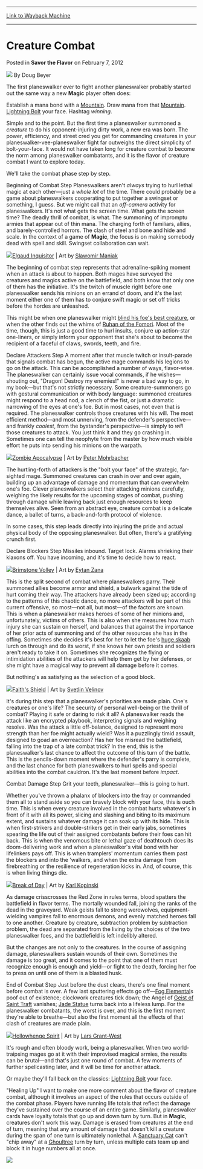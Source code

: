 
---
[Link to Wayback Machine](https://web.archive.org/web/20150108192931/http://magic.wizards.com/en/articles/archive/savor-flavor/creature-combat-2012-02-07)

[_metadata_:author]:- "Doug Beyer"
[_metadata_:description]:- "The first planeswalker ever to fight another planeswalker probably started out the same way a new Magic player often does:"
[_metadata_:generator]:- "Drupal 7 (http://drupal.org)"
[_metadata_:node]:- "193941"
[_metadata_:publish_date]:- "2012-02-07"
[_metadata_:source]:- "div-main-content"
[_metadata_:title]:- "Creature Combat"
[_metadata_:wayback_capture_timestamp]:- "2015-01-08 19:29:31"
[_metadata_:wayback_raw_url]:- "https://web.archive.org/web/20150108192931id_/http://magic.wizards.com/en/articles/archive/savor-flavor/creature-combat-2012-02-07"
[_metadata_:wayback_url]:- "http://magic.wizards.com/en/articles/archive/savor-flavor/creature-combat-2012-02-07"
---


Creature Combat
===============



 Posted in **Savor the Flavor**
 on February 7, 2012 






![](https://web.archive.org/web/20170709072651im_/http://magic.wizards.com/sites/all/themes/wiz_mtg/images/global/generic-avatar-150.png)
By Doug Beyer










The first planeswalker ever to fight another planeswalker probably started out the same way a new **Magic** player often does:

Establish a mana bond with a [Mountain](http://gatherer.wizards.com/Pages/Card/Details.aspx?name=Mountain). Draw mana from that [Mountain](http://gatherer.wizards.com/Pages/Card/Details.aspx?name=Mountain). [Lightning Bolt](http://gatherer.wizards.com/Pages/Card/Details.aspx?name=Lightning+Bolt) your face. Hashtag *winning*.

Simple and to the point. But the first time a planeswalker summoned a *creature* to do his opponent-injuring dirty work, a new era was born. The power, efficiency, and street cred you get for commanding creatures in your planeswalker-vee-planeswalker fight far outweighs the direct simplicity of bolt-your-face. It would not have taken long for creature combat to become the norm among planeswalker combatants, and it is the flavor of creature combat I want to explore today.

We'll take the combat phase step by step.

Beginning of Combat Step
Planeswalkers aren't *always* trying to hurl lethal magic at each other—just a *whole lot* of the time. There could probably be a game about planeswalkers cooperating to put together a swingset or something, I guess. But we might call that an *off-camera* activity for planeswalkers. It's not what gets the screen time. What gets the screen time? The deadly thrill of combat, is what. The summoning of impromptu armies that appear out of thin mana. The charging forth of familiars, allies, and barely-controlled horrors. The clash of steel and bone and hide and scale. In the context of a game of **Magic**, the focus is on making somebody dead with spell and skill. Swingset collaboration can wait.

![](https://media.wizards.com/images/magic/daily/stf/stf181_inquisitor.jpg)[Elgaud Inquisitor](http://gatherer.wizards.com/Pages/Card/Details.aspx?name=Elgaud+Inquisitor) | Art by [Slawomir Maniak](http://gatherer.wizards.com/Pages/Search/Default.aspx?output=spoileramp;method=visualamp;action=advancedamp;artist=+[%22Slawomir+Maniak%22])

The beginning of combat step represents that adrenaline-spiking moment when an attack is about to happen. Both mages have surveyed the creatures and magics active on the battlefield, and both know that only one of them has the initiative. It's the twitch of muscle right before one planeswalker sends his minions on an errand of doom, and it's the last moment either one of them has to conjure swift magic or set off tricks before the hordes are unleashed.

This might be when one planeswalker might [blind his foe's best creature](http://gatherer.wizards.com/Pages/Card/Details.aspx?name=Blinding+Mage), or when the other finds out the whims of [Ruhan of the Fomori](http://gatherer.wizards.com/Pages/Card/Details.aspx?name=Ruhan+of+the+Fomori). Most of the time, though, this is just a good time to hurl insults, conjure up action-star one-liners, or simply inform your opponent that she's about to become the recipient of a faceful of claws, swords, teeth, and fire.

Declare Attackers Step
A moment after that muscle twitch or insult-parade that signals combat has begun, the active mage commands his legions to go on the attack. This can be accomplished a number of ways, flavor-wise. The planeswalker can certainly issue vocal commands, if he wishes—shouting out, "Dragon! Destroy my enemies!" is never a bad way to go, in my book—but that's not strictly necessary. Some creature-summoners go with gestural communication or with body language: summoned creatures might respond to a head nod, a clench of the fist, or just a dramatic narrowing of the eyes at one's foe. But in most cases, not even that is required. The planeswalker controls those creatures with his will. The most efficient method—and most unnerving, from the defender's perspective—and frankly *coolest*, from the bystander's perspective—is simply to *will* those creatures to attack. You just think it and they go crashing in. Sometimes one can tell the neophyte from the master by how much visible effort he puts into sending his minions on the warpath.

![](https://media.wizards.com/images/magic/daily/stf/stf181_zombie.jpg)[Zombie Apocalypse](http://gatherer.wizards.com/Pages/Card/Details.aspx?name=Zombie+Apocalypse) | Art by [Peter Mohrbacher](http://gatherer.wizards.com/Pages/Search/Default.aspx?output=spoileramp;method=visualamp;action=advancedamp;artist=+[%22Peter+Mohrbacher%22])

The hurtling-forth of attackers is the "bolt your face" of the strategic, far-sighted mage. Summoned creatures can crash in over and over again, building up an advantage of damage and momentum that can overwhelm one's foe. Clever planeswalkers select their attacking minions carefully, weighing the likely results for the upcoming stages of combat, pushing through damage while leaving back just enough resources to keep themselves alive. Seen from an abstract eye, creature combat is a delicate dance, a ballet of turns, a back-and-forth protocol of violence.

In some cases, this step leads directly into injuring the pride and actual physical body of the opposing planeswalker. But often, there's a gratifying crunch first.

Declare Blockers Step
Missiles inbound. Target lock. Alarms shrieking their klaxons off. You have incoming, and it's time to decide how to react.

![](https://media.wizards.com/images/magic/daily/stf/stf181_brimstone.jpg)[Brimstone Volley](http://gatherer.wizards.com/Pages/Card/Details.aspx?name=Brimstone+Volley) | Art by [Eytan Zana](http://gatherer.wizards.com/Pages/Search/Default.aspx?output=spoileramp;method=visualamp;action=advancedamp;artist=+[%22Eytan+Zana%22])

This is the split second of combat where planeswalkers parry. Their summoned allies become armor and shield, a bulwark against the tide of hurt coming their way. The attackers have already been sized up; according to the patterns of this chaotic dance, no more attackers will be part of this current offensive, so most—not all, but most—of the factors are known. This is when a planeswalker makes heroes of some of her minions and, unfortunately, victims of others. This is also when she measures how much injury she can sustain on herself, and balances that against the importance of her prior acts of summoning and of the other resources she has in the offing. Sometimes she decides it's best for her to let the foe's [huge skaab](http://gatherer.wizards.com/Pages/Card/Details.aspx?name=Skaab+Goliath) lurch on through and do its worst, if she knows her own priests and soldiers aren't ready to take it on. Sometimes she recognizes the flying or intimidation abilities of the attackers will help them get by her defenses, or she might have a magical way to prevent all damage before it comes.

But nothing's as satisfying as the selection of a good block.

![](https://media.wizards.com/images/magic/daily/stf/stf181_faith.jpg)[Faith's Shield](http://gatherer.wizards.com/Pages/Card/Details.aspx?name=Faith%27s+Shield) | Art by [Svetlin Velinov](http://gatherer.wizards.com/Pages/Search/Default.aspx?output=spoileramp;method=visualamp;action=advancedamp;artist=+[%22Svetlin+Velinov%22])

It's during this step that a planeswalker's priorities are made plain. One's creatures or one's life? The security of personal well-being or the thrill of combat? Playing it safe or daring to risk it all? A planeswalker reads the attack like an encrypted playbook, interpreting signals and weighing resolve. Was the attack a little off-balance, designed to represent more strength than her foe might actually wield? Was it a puzzlingly timid assault, designed to goad an overreaction? Has her foe misread the battlefield, falling into the trap of a late combat trick? In the end, this is the planeswalker's last chance to affect the outcome of this turn of the battle. This is the pencils-down moment where the defender's parry is complete, and the last chance for both planeswalkers to hurl spells and special abilities into the combat cauldron. It's the last moment before *impact*.

Combat Damage Step
Grit your teeth, planeswalker—this is going to hurt.

Whether you've thrown a phalanx of blockers into the fray or commanded them all to stand aside so you can bravely block with your face, this is ouch time. This is when every creature involved in the combat hurts whatever's in front of it with all its power, slicing and slashing and biting to its maximum extent, and sustains whatever damage it can soak up with its hide. This is when first-strikers and double-strikers get in their early jabs, sometimes spearing the life out of their assigned combatants before their foes can hit back. This is when the venomous bite or lethal gaze of deathtouch does its doom-delivering work and when a planeswalker's vital bond with her lifelinkers pays off. This is when tramplers' momentum carries them past the blockers and into the 'walkers, and when the extra damage from firebreathing or the resilience of regeneration kicks in. And, of course, this is when living things die.

![](https://media.wizards.com/images/magic/daily/stf/stf181_break.jpg)[Break of Day](http://gatherer.wizards.com/Pages/Card/Details.aspx?name=Break+of+Day) | Art by [Karl Kopinski](http://gatherer.wizards.com/Pages/Search/Default.aspx?output=spoileramp;method=visualamp;action=advancedamp;artist=+[%22Karl+Kopinski%22])

As damage crisscrosses the Red Zone in rules terms, blood spatters the battlefield in flavor terms. The mortally wounded fall, joining the ranks of the dead in the graveyard. Weak geists fall to strong werewolves, equipment-wielding vampires fall to enormous demons, and evenly matched heroes fall to one another. Creature by creature, subtraction problem by subtraction problem, the dead are separated from the living by the choices of the two planeswalker foes, and the battlefield is left indelibly altered.

But the changes are not only to the creatures. In the course of assigning damage, planeswalkers sustain wounds of their own. Sometimes the damage is too great, and it comes to the point that one of them must recognize enough is enough and yield—or fight to the death, forcing her foe to press on until one of them is a blasted husk.

End of Combat Step
Just before the dust clears, there's one final moment before combat is over. A few last sputtering effects go off—[Fog Elemental](http://gatherer.wizards.com/Pages/Card/Details.aspx?name=Fog+Elemental)s poof out of existence; clockwork creatures tick down; the Angel of [Geist of Saint Traft](http://gatherer.wizards.com/Pages/Card/Details.aspx?name=Geist+of+Saint+Traft) vanishes; [Jade Statue](http://gatherer.wizards.com/Pages/Card/Details.aspx?name=Jade+Statue) turns back into a lifeless lump. For the planeswalker combatants, the worst is over, and this is the first moment they're able to breathe—but also the first moment all the effects of that clash of creatures are made plain.

![](https://media.wizards.com/images/magic/daily/stf/stf181_spirit.jpg)[Hollowhenge Spirit](http://gatherer.wizards.com/Pages/Card/Details.aspx?name=Hollowhenge+Spirit) | Art by [Lars Grant-West](http://gatherer.wizards.com/Pages/Search/Default.aspx?output=spoileramp;method=visualamp;action=advancedamp;artist=+[%22Lars+Grant-West%22])

It's rough and often bloody work, being a planeswalker. When two world-traipsing mages go at it with their improvised magical armies, the results can be brutal—and that's just one round of combat. A few moments of further spellcasting later, and it will be time for another attack.

Or maybe they'll fall back on the classics: [Lightning Bolt](http://gatherer.wizards.com/Pages/Card/Details.aspx?name=Lightning+Bolt) your face.

"Healing Up"
I want to make one more comment about the flavor of creature combat, although it involves an aspect of the rules that occurs outside of the combat phase. Players have running life totals that reflect the damage they've sustained over the course of an entire game. Similarly, planeswalker cards have loyalty totals that go up and down turn by turn. But in **Magic**, creatures don't work this way. Damage is erased from creatures at the end of turn, meaning that any amount of damage that doesn't kill a creature during the span of one turn is ultimately nonlethal. A [Sanctuary Cat](http://gatherer.wizards.com/Pages/Card/Details.aspx?name=Sanctuary+Cat) can't "chip away" at a [Ghoultree](http://gatherer.wizards.com/Pages/Card/Details.aspx?name=Ghoultree) turn by turn, unless multiple cats team up and block it in huge numbers all at once.

![](https://media.wizards.com/images/magic/daily/stf/stf181_cattree.jpg)  
 




